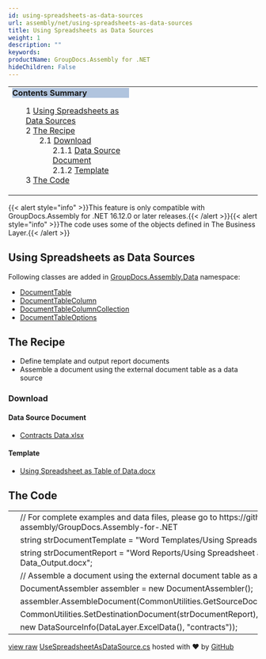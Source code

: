 ```yaml
---
id: using-spreadsheets-as-data-sources
url: assembly/net/using-spreadsheets-as-data-sources
title: Using Spreadsheets as Data Sources
weight: 1
description: ""
keywords: 
productName: GroupDocs.Assembly for .NET
hideChildren: False
---
```

<table class="sectionMacro" border="0" cellpadding="5" cellspacing="0" width="100%"><tbody><tr><td valign="top" width="50%"><div class="panel" style="border-top-width: 1px; border-right-width: 1px; border-bottom-width: 1px; border-left-width: 1px;"><div class="panelHeader" style="border-bottom-width: 1px; background-color: rgb(176, 196, 222);"><b>Contents Summary</b></div><div class="panelContent"><style type="text/css">div.rbtoc1590388625449 { padding-top: 0px; padding-right: 0px; padding-bottom: 0px; padding-left: 0px; }div.rbtoc1590388625449 ul { list-style-type: none; list-style-image: none; margin-left: 0px; }div.rbtoc1590388625449 li { margin-left: 0px; padding-left: 0px; }</style><div class="toc rbtoc1590388625449"><ul class="toc-indentation"><li><span class="TOCOutline">1</span> <a href="#UsingSpreadsheetsasDataSources-UsingSpreadsheetsasDataSources">Using Spreadsheets as Data Sources</a></li><li><span class="TOCOutline">2</span> <a href="#UsingSpreadsheetsasDataSources-TheRecipe">The Recipe</a><ul class="toc-indentation"><li><span class="TOCOutline">2.1</span> <a href="#UsingSpreadsheetsasDataSources-Download">Download</a><ul class="toc-indentation"><li><span class="TOCOutline">2.1.1</span> <a href="#UsingSpreadsheetsasDataSources-DataSourceDocument">Data Source Document</a></li><li><span class="TOCOutline">2.1.2</span> <a href="#UsingSpreadsheetsasDataSources-Template">Template</a></li></ul></li></ul></li><li><span class="TOCOutline">3</span> <a href="#UsingSpreadsheetsasDataSources-TheCode">The Code</a></li></ul></div></div></div></td><td valign="top" width="15%">&nbsp;</td><td valign="top" width="35%">&nbsp;</td></tr></tbody></table>

{{< alert style="info" >}}This feature is only compatible with GroupDocs.Assembly for .NET 16.12.0 or later releases.{{< /alert >}}{{< alert style="info" >}}The code uses some of the objects defined in The Business Layer.{{< /alert >}}

## Using Spreadsheets as Data Sources

Following classes are added in [GroupDocs.Assembly.Data](https://apireference.groupdocs.com/net/assembly/groupdocs.assembly.data/) namespace:

*   [DocumentTable](https://apireference.groupdocs.com/net/assembly/groupdocs.assembly.data/documenttable)
*   [DocumentTableColumn](https://apireference.groupdocs.com/net/assembly/groupdocs.assembly.data/documenttablecolumn)
*   [DocumentTableColumnCollection](https://apireference.groupdocs.com/net/assembly/groupdocs.assembly.data/documenttablecolumncollection)
*   [DocumentTableOptions](https://apireference.groupdocs.com/net/assembly/groupdocs.assembly.data/documenttableoptions)

## The Recipe

*   Define template and output report documents
*   Assemble a document using the external document table as a data source

### Download

#### Data Source Document

*   [Contracts Data.xlsx](https://github.com/groupdocs-assembly/GroupDocs.Assembly-for-.NET/blob/master/Examples/Data/Data%20Sources/Excel%20DataSource/Contracts%20Data.xlsx?raw=true)

#### Template

*   [Using Spreadsheet as Table of Data.docx](https://github.com/groupdocs-assembly/GroupDocs.Assembly-for-.NET/blob/master/Examples/Data/Source/Word%20Templates/Using%20Spreadsheet%20as%20Table%20of%20Data.docx?raw=true)

## The Code

<table class="highlight tab-size js-file-line-container" data-tab-size="8" data-paste-markdown-skip=""><tbody><tr><td id="file-usespreadsheetasdatasource-cs-L1" class="blob-num js-line-number" data-line-number="1"></td><td id="file-usespreadsheetasdatasource-cs-LC1" class="blob-code blob-code-inner js-file-line"><span class="pl-c"><span class="pl-c">//</span> For complete examples and data files, please go to https://github.com/groupdocs-assembly/GroupDocs.Assembly-for-.NET</span></td></tr><tr><td id="file-usespreadsheetasdatasource-cs-L2" class="blob-num js-line-number" data-line-number="2"></td><td id="file-usespreadsheetasdatasource-cs-LC2" class="blob-code blob-code-inner js-file-line"><span class="pl-k">string</span> <span class="pl-smi">strDocumentTemplate</span> <span class="pl-k">=</span> <span class="pl-s"><span class="pl-pds">"</span>Word Templates/Using Spreadsheet as Table of Data.docx<span class="pl-pds">"</span></span>;</td></tr><tr><td id="file-usespreadsheetasdatasource-cs-L3" class="blob-num js-line-number" data-line-number="3"></td><td id="file-usespreadsheetasdatasource-cs-LC3" class="blob-code blob-code-inner js-file-line"><span class="pl-k">string</span> <span class="pl-smi">strDocumentReport</span> <span class="pl-k">=</span> <span class="pl-s"><span class="pl-pds">"</span>Word Reports/Using Spreadsheet as Table of Data_Output.docx<span class="pl-pds">"</span></span>;</td></tr><tr><td id="file-usespreadsheetasdatasource-cs-L4" class="blob-num js-line-number" data-line-number="4"></td><td id="file-usespreadsheetasdatasource-cs-LC4" class="blob-code blob-code-inner js-file-line"><span class="pl-c"><span class="pl-c">//</span> Assemble a document using the external document table as a data source.</span></td></tr><tr><td id="file-usespreadsheetasdatasource-cs-L5" class="blob-num js-line-number" data-line-number="5"></td><td id="file-usespreadsheetasdatasource-cs-LC5" class="blob-code blob-code-inner js-file-line"><span class="pl-en">DocumentAssembler</span> <span class="pl-smi">assembler</span> <span class="pl-k">=</span> <span class="pl-k">new</span> <span class="pl-en">DocumentAssembler</span>();</td></tr><tr><td id="file-usespreadsheetasdatasource-cs-L6" class="blob-num js-line-number" data-line-number="6"></td><td id="file-usespreadsheetasdatasource-cs-LC6" class="blob-code blob-code-inner js-file-line"><span class="pl-smi">assembler</span>.<span class="pl-en">AssembleDocument</span>(<span class="pl-smi">CommonUtilities</span>.<span class="pl-en">GetSourceDocument</span>(<span class="pl-smi">strDocumentTemplate</span>),</td></tr><tr><td id="file-usespreadsheetasdatasource-cs-L7" class="blob-num js-line-number" data-line-number="7"></td><td id="file-usespreadsheetasdatasource-cs-LC7" class="blob-code blob-code-inner js-file-line"><span class="pl-smi">CommonUtilities</span>.<span class="pl-en">SetDestinationDocument</span>(<span class="pl-smi">strDocumentReport</span>),</td></tr><tr><td id="file-usespreadsheetasdatasource-cs-L8" class="blob-num js-line-number" data-line-number="8"></td><td id="file-usespreadsheetasdatasource-cs-LC8" class="blob-code blob-code-inner js-file-line"><span class="pl-k">new</span> <span class="pl-en">DataSourceInfo</span>(<span class="pl-smi">DataLayer</span>.<span class="pl-en">ExcelData</span>(), <span class="pl-s"><span class="pl-pds">"</span>contracts<span class="pl-pds">"</span></span>));</td></tr></tbody></table>

[view raw](https://gist.github.com/GroupDocsGists/2cedc6e4a5c1e3f79c370104486124b4/raw/c420a2f0f3addcad13192baadd8bbfd11114be45/UseSpreadsheetAsDataSource.cs) [UseSpreadsheetAsDataSource.cs](https://gist.github.com/GroupDocsGists/2cedc6e4a5c1e3f79c370104486124b4#file-usespreadsheetasdatasource-cs) hosted with ❤ by [GitHub](https://github.com)
